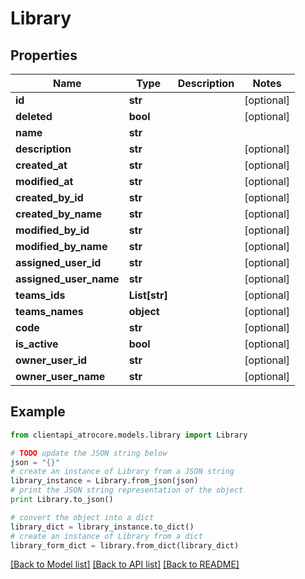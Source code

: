 # Library


## Properties
Name | Type | Description | Notes
------------ | ------------- | ------------- | -------------
**id** | **str** |  | [optional] 
**deleted** | **bool** |  | [optional] 
**name** | **str** |  | 
**description** | **str** |  | [optional] 
**created_at** | **str** |  | [optional] 
**modified_at** | **str** |  | [optional] 
**created_by_id** | **str** |  | [optional] 
**created_by_name** | **str** |  | [optional] 
**modified_by_id** | **str** |  | [optional] 
**modified_by_name** | **str** |  | [optional] 
**assigned_user_id** | **str** |  | [optional] 
**assigned_user_name** | **str** |  | [optional] 
**teams_ids** | **List[str]** |  | [optional] 
**teams_names** | **object** |  | [optional] 
**code** | **str** |  | [optional] 
**is_active** | **bool** |  | [optional] 
**owner_user_id** | **str** |  | [optional] 
**owner_user_name** | **str** |  | [optional] 

## Example

```python
from clientapi_atrocore.models.library import Library

# TODO update the JSON string below
json = "{}"
# create an instance of Library from a JSON string
library_instance = Library.from_json(json)
# print the JSON string representation of the object
print Library.to_json()

# convert the object into a dict
library_dict = library_instance.to_dict()
# create an instance of Library from a dict
library_form_dict = library.from_dict(library_dict)
```
[[Back to Model list]](../README.md#documentation-for-models) [[Back to API list]](../README.md#documentation-for-api-endpoints) [[Back to README]](../README.md)


